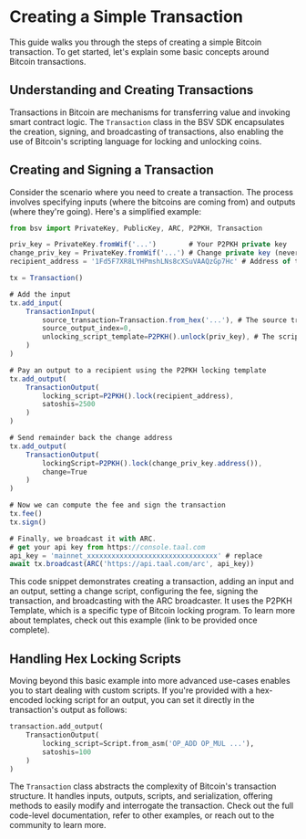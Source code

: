 # Creating a Simple Transaction

This guide walks you through the steps of creating a simple Bitcoin transaction. To get started, let's explain some basic concepts around Bitcoin transactions.

## Understanding and Creating Transactions

Transactions in Bitcoin are mechanisms for transferring value and invoking smart contract logic. The `Transaction` class in the BSV SDK encapsulates the creation, signing, and broadcasting of transactions, also enabling the use of Bitcoin's scripting language for locking and unlocking coins.

## Creating and Signing a Transaction

Consider the scenario where you need to create a transaction. The process involves specifying inputs (where the bitcoins are coming from) and outputs (where they're going). Here's a simplified example:

```javascript
from bsv import PrivateKey, PublicKey, ARC, P2PKH, Transaction

priv_key = PrivateKey.fromWif('...')        # Your P2PKH private key
change_priv_key = PrivateKey.fromWif('...') # Change private key (never re-use addresses)
recipient_address = '1Fd5F7XR8LYHPmshLNs8cXSuVAAQzGp7Hc' # Address of the recipient

tx = Transaction()

# Add the input
tx.add_input(
    TransactionInput(
        source_transaction=Transaction.from_hex('...'), # The source transaction where the output you are spending was created
        source_output_index=0,
        unlocking_script_template=P2PKH().unlock(priv_key), # The script template you are using to unlock the output, in this case P2PKH
    )
)

# Pay an output to a recipient using the P2PKH locking template
tx.add_output(
    TransactionOutput(
        locking_script=P2PKH().lock(recipient_address),
        satoshis=2500
    )
)

# Send remainder back the change address
tx.add_output(
    TransactionOutput(
        lockingScript=P2PKH().lock(change_priv_key.address()),
        change=True
    )
)

# Now we can compute the fee and sign the transaction
tx.fee()
tx.sign()

# Finally, we broadcast it with ARC.
# get your api key from https://console.taal.com
api_key = 'mainnet_xxxxxxxxxxxxxxxxxxxxxxxxxxxxxxxx' # replace
await tx.broadcast(ARC('https://api.taal.com/arc', api_key))
```

This code snippet demonstrates creating a transaction, adding an input and an output, setting a change script, configuring the fee, signing the transaction, and broadcasting with the ARC broadcaster. It uses the P2PKH Template, which is a specific type of Bitcoin locking program. To learn more about templates, check out this example (link to be provided once complete).

## Handling Hex Locking Scripts

Moving beyond this basic example into more advanced use-cases enables you to start dealing with custom scripts. If you're provided with a hex-encoded locking script for an output, you can set it directly in the transaction's output as follows:

```py
transaction.add_output(
    TransactionOutput(
        locking_script=Script.from_asm('OP_ADD OP_MUL ...'), 
        satoshis=100
    )
)
```

The `Transaction` class abstracts the complexity of Bitcoin's transaction structure. It handles inputs, outputs, scripts, and serialization, offering methods to easily modify and interrogate the transaction. Check out the full code-level documentation, refer to other examples, or reach out to the community to learn more.

